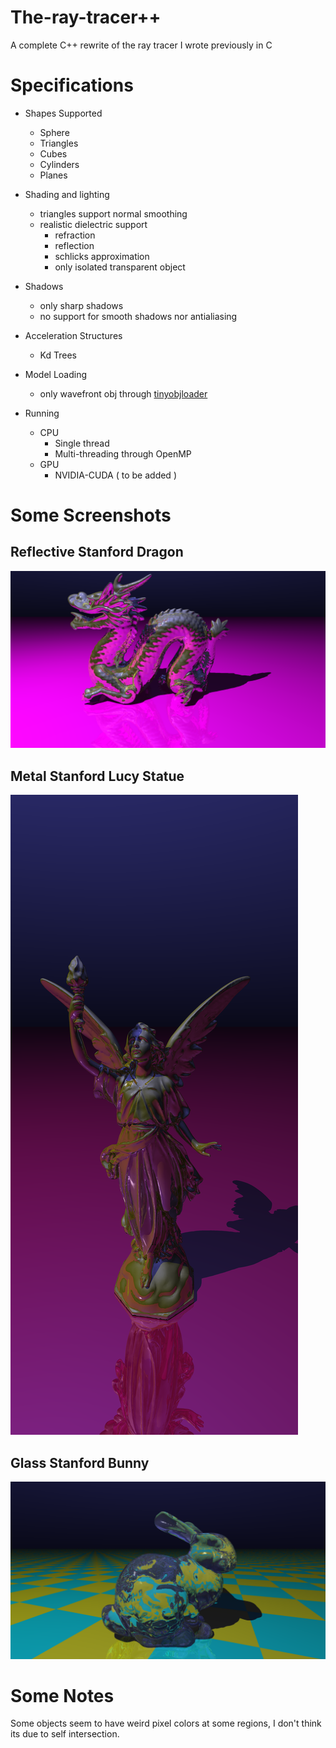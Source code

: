 # The-ray-tracer++

A complete C++ rewrite of the ray tracer I wrote previously in C

# Specifications

- Shapes Supported
    - Sphere
    - Triangles
    - Cubes
    - Cylinders
    - Planes
- Shading and lighting
    - triangles support normal smoothing
    - realistic dielectric support
      - refraction
      - reflection
      - schlicks approximation
      - only isolated transparent object
    
- Shadows
    - only sharp shadows
    - no support for smooth shadows nor antialiasing
    
- Acceleration Structures
    - Kd Trees
- Model Loading
    - only wavefront obj through [tinyobjloader](https://github.com/tinyobjloader/tinyobjloader)
- Running
    - CPU
        - Single thread
        - Multi-threading through OpenMP
    - GPU
        - NVIDIA-CUDA ( to be added )
    

# Some Screenshots

## Reflective Stanford Dragon

<img src=screenshots/stanford-dragon-reflective.png />

## Metal Stanford Lucy Statue

<img src=screenshots/lucy.png />

## Glass Stanford Bunny

<img src= screenshots/glass_bunny.png />

# Some Notes
Some objects seem to have weird pixel colors at some regions,
I don't think its due to self intersection.